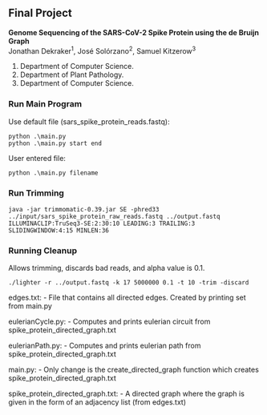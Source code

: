 ## Final Project
**Genome Sequencing of the SARS-CoV-2 Spike Protein using the de Bruijn Graph**   
Jonathan Dekraker<sup>1</sup>, José Solórzano<sup>2</sup>, Samuel Kitzerow<sup>3</sup>   
1. Department of Computer Science.
2. Department of Plant Pathology.
3. Department of Computer Science.


### Run Main Program

Use default file (sars_spike_protein_reads.fastq):  
```
python .\main.py
python .\main.py start end
```

User entered file:
```
python .\main.py filename
```

### Run Trimming

```
java -jar trimmomatic-0.39.jar SE -phred33 ../input/sars_spike_protein_raw_reads.fastq ../output.fastq ILLUMINACLIP:TruSeq3-SE:2:30:10 LEADING:3 TRAILING:3 SLIDINGWINDOW:4:15 MINLEN:36
```

### Running Cleanup
Allows trimming, discards bad reads, and alpha value is 0.1.
```
./lighter -r ../output.fastq -k 17 5000000 0.1 -t 10 -trim -discard
```


edges.txt:
	- File that contains all directed edges. Created by printing set from main.py

eulerianCycle.py:
	- Computes and prints eulerian circuit from spike_protein_directed_graph.txt

eulerianPath.py:
	- Computes and prints eulerian path from spike_protein_directed_graph.txt

main.py:
	- Only change is the create_directed_graph function which creates spike_protein_directed_graph.txt

spike_protein_directed_graph.txt:
	- A directed graph where the graph is given in the form of an adjacency list (from edges.txt)
